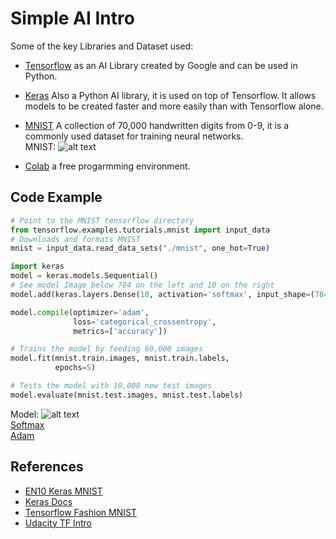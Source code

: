 # Simple AI Intro

Some of the key Libraries and Dataset used:     
* [Tensorflow](https://en.wikipedia.org/wiki/TensorFlow) as an AI Library created by Google and can be used in Python.    
* [Keras](https://en.wikipedia.org/wiki/Keras) Also a Python AI library, it is used on top of Tensorflow. It allows models to be created faster and more easily than with Tensorflow alone.   
* [MNIST](https://en.wikipedia.org/wiki/MNIST_database) A collection of 70,000 handwritten digits from 0-9, it is a commonly used dataset for training neural networks.   
MNIST: ![alt text](https://upload.wikimedia.org/wikipedia/commons/2/27/MnistExamples.png "MNIST")    

* [Colab](https://colab.research.google.com/notebooks/welcome.ipynb) a free progarmming environment. 

## Code Example
```python
# Point to the MNIST tensorflow directory
from tensorflow.examples.tutorials.mnist import input_data
# Downloads and formats MNIST
mnist = input_data.read_data_sets("./mnist", one_hot=True)

import keras
model = keras.models.Sequential()
# See model Image below 784 on the left and 10 on the right
model.add(keras.layers.Dense(10, activation='softmax', input_shape=(784,)))

model.compile(optimizer='adam', 
              loss='categorical_crossentropy',
              metrics=['accuracy'])

# Trains the model by feeding 60,000 images
model.fit(mnist.train.images, mnist.train.labels,
          epochs=5)

# Tests the model with 10,000 new test images
model.evaluate(mnist.test.images, mnist.test.labels)
```
Model: ![alt text](https://ml4a.github.io/images/figures/mnist_1layer.png "Model")  
[Softmax](https://en.wikipedia.org/wiki/Softmax_function)   
[Adam](https://en.wikipedia.org/wiki/Stochastic_gradient_descent#Adam)  

## References

* [EN10 Keras MNIST](https://github.com/EN10/KerasMNIST)
* [Keras Docs](https://keras.io/getting-started/sequential-model-guide)
* [Tensorflow Fashion MNIST](https://www.tensorflow.org/tutorials/keras/basic_classification)
* [Udacity TF Intro](https://eu.udacity.com/course/intro-to-tensorflow-for-deep-learning--ud187)
